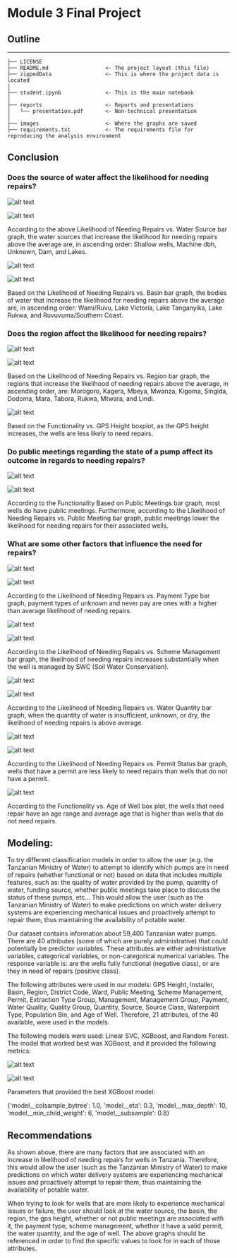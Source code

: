 # Module 3 Final Project

## Outline
-----------------------------------------
    ├── LICENSE
    ├── README.md                  <- The project layout (this file)
    ├── zippedData                 <- This is where the project data is located
    │
    ├── student.ipynb              <- This is the main notebook 
    │
    ├── reports                    <- Reports and presentations
    │   └── presentation.pdf       <- Non-technical presentation
    │
    ├── images                     <- Where the graphs are saved
    ├── requirements.txt           <- The requirements file for reproducing the analysis environment


## Conclusion

### Does the source of water affect the likelihood for needing repairs?

![alt text](images/source_counts.png "Functionality Based on Water Source")

![alt text](images/source_likelihood.png "Likelihood of Needing Repairs vs. Water Source")

According to the above Likelihood of Needing Repairs vs. Water Source bar graph, the water sources that increase the likelihood for needing repairs above the average are, in ascending order: Shallow wells, Machine dbh, Unknown, Dam, and Lakes. 

![alt text](images/basin_counts.png "Functionality Based on Basin")

![alt text](images/basin_likelihood.png "Likelihood of Needing Repairs vs. Basin")

Based on the Likelihood of Needing Repairs vs. Basin bar graph, the bodies of water that increase the likelihood for needing repairs above the average are, in ascending order: Wami/Ruvu, Lake Victoria, Lake Tanganyika, Lake Rukwa, and Ruvuvuma/Southern Coast.

### Does the region affect the likelihood for needing repairs?

![alt text](images/region_counts.png "Functionality Based on Region")

![alt text](images/region_likelihood.png "Likelihood of Needing Repairs vs. Region")

Based on the Likelihood of Needing Repairs vs. Region bar graph, the regions that increase the likelihood of needing repairs above the average, in ascending order, are: Morogoro, Kagera, Mbeya, Mwanza, Kigoma, Singida, Dodoma, Mara, Tabora, Rukwa, Mtwara, and Lindi. 

![alt text](images/gps_boxplot.png "Functionality vs. GPS Height")

Based on the Functionality vs. GPS Height boxplot, as the GPS height increases, the wells are less likely to need repairs.

### Do public meetings regarding the state of a pump affect its outcome in regards to needing repairs?

![alt text](images/publicmeetings_counts.png "Functionality Based on Public Meetings")

![alt text](images/publicmeetings_likelihood.png "Likelihood of Needing Repairs vs. Public Meetings")

According to the Functionality Based on Public Meetings bar graph, most wells do have public meetings. Furthermore, according to the Likelihood of Needing Repairs vs. Public Meeting bar graph, public meetings lower the likelihood for needing repairs for their associated wells.

### What are some other factors that influence the need for repairs?

![alt text](images/paymenttype_counts.png "Functionality Based on Payment Type")

![alt text](images/paymenttype_likelihood.png "Likelihood of Needing Repairs vs. Payment Type")

According to the Likelihood of Needing Repairs vs. Payment Type bar graph, payment types of unknown and never pay are ones with a higher than average likelihood of needing repairs. 

![alt text](images/schememanagement_counts.png "Functionality Based on Scheme Management")

![alt text](images/schememanagement_likelihood.png "Likelihood of Needing Repairs vs. Scheme Management")

According to the Likelihood of Needing Repairs vs. Scheme Management bar graph, the likelihood of needing repairs increases substantially when the well is managed by SWC (Soil Water Conservation).  

![alt text](images/quantity_counts.png "Functionality Based on Water Quantity")

![alt text](images/quantity_likelihood.png "Likelihood of Needing Repairs vs. Water Quantity")

According to the Likelihood of Needing Repairs vs. Water Quantity bar graph, when the quantity of water is insufficient, unknown, or dry, the likelihood of needing repairs is above average. 

![alt text](images/permit_counts.png "Functionality Based on Permit Status")

![alt text](images/permit_likelihood.png "Likelihood of Needing Repairs vs. Permit Status")

According to the Likelihood of Needing Repairs vs. Permit Status bar graph, wells that have a permit are less likely to need repairs than wells that do not have a permit.

![alt text](images/ageboxplot.png "Functionality vs. Age of Well")

According to the Functionality vs. Age of Well box plot, the wells that need repair have an age range and average age that is higher than wells that do not need repairs.


## Modeling:

To try different classification models in order to allow the user (e.g. the Tanzanian Ministry of Water) to attempt to identify which pumps are in need of repairs (whether functional or not) based on data that includes multiple features, such as: the quality of water provided by the pump, quantity of water, funding source, whether public meetings take place to discuss the status of these pumps, etc... This would allow the user (such as the Tanzanian Ministry of Water) to make predictions on which water delivery systems are experiencing mechanical issues and proactively attempt to repair them, thus maintaining the availability of potable water.

Our dataset contains information about 59,400 Tanzanian water pumps. There are 40 attributes (some of which are purely administrative) that could potentially be predictor variables. These attributes are either administrative variables, categorical variables, or non-categorical numerical variables. The response variable is: are the wells fully functional (negative class), or are they in need of repairs (positive class).

The following attributes were used in our models: GPS Height, Installer, Basin, Region, District Code, Ward, Public Meeting, Scheme Management, Permit, Extraction Type Group, Management, Management Group, Payment, Water Quality, Quality Group, Quantity, Source, Source Class, Waterpoint Type, Population Bin, and Age of Well. Therefore, 21 attributes, of the 40 available, were used in the models.

The following models were used: Linear SVC, XGBoost, and Random Forest. The model that worked best was XGBoost, and it provided the following metrics:

![alt text](images/metrics.png "XGBoost Metrics")

![alt text](images/roc.png "ROC Curve")

Parameters that provided the best XGBoost model:

{'model__colsample_bytree': 1.0,
 'model__eta': 0.3,
 'model__max_depth': 10,
 'model__min_child_weight': 6,
 'model__subsample': 0.8}

## Recommendations

As shown above, there are many factors that are associated with an increase in likelihood of needing repairs for wells in Tanzania. Therefore, this would allow the user (such as the Tanzanian Ministry of Water) to make predictions on which water delivery systems are experiencing mechanical issues and proactively attempt to repair them, thus maintaining the availability of potable water. 

When trying to look for wells that are more likely to experience mechanical issues or failure, the user should look at the water source, the basin, the region, the gps height, whether or not public meetings are associated with it, the payment type, scheme management, whether it have a valid permit, the water quantity, and the age of well. The above graphs should be referenced in order to find the specific values to look for in each of those attributes.